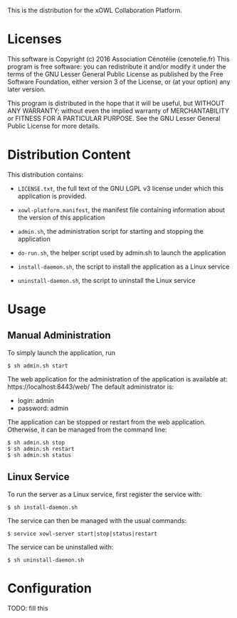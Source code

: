 This is the distribution for the xOWL Collaboration Platform.


# Licenses

This software is Copyright (c) 2016 Association Cénotélie (cenotelie.fr)
This program is free software: you can redistribute it and/or modify
it under the terms of the GNU Lesser General Public License as
published by the Free Software Foundation, either version 3
of the License, or (at your option) any later version.

This program is distributed in the hope that it will be useful,
but WITHOUT ANY WARRANTY; without even the implied warranty of
MERCHANTABILITY or FITNESS FOR A PARTICULAR PURPOSE.  See the
GNU Lesser General Public License for more details.


# Distribution Content

This distribution contains:

* `LICENSE.txt`, the full text of the GNU LGPL v3 license under which this application is provided.
* `xowl-platform.manifest`, the manifest file containing information about the version of this application

* `admin.sh`, the administration script for starting and stopping the application
* `do-run.sh`, the helper script used by admin.sh to launch the application
* `install-daemon.sh`, the script to install the application as a Linux service
* `uninstall-daemon.sh`, the script to uninstall the Linux service



# Usage

## Manual Administration

To simply launch the application, run

```
$ sh admin.sh start
```

The web application for the administration of the application is available at: https://localhost:8443/web/
The default administrator is:
* login: admin
* password: admin

The application can be stopped or restart from the web application.
Otherwise, it can be managed from the command line:
```
$ sh admin.sh stop
$ sh admin.sh restart
$ sh admin.sh status
```

## Linux Service

To run the server as a Linux service, first register the service with:

```
$ sh install-daemon.sh
```

The service can then be managed with the usual commands:

```
$ service xowl-server start|stop|status|restart
```

The service can be uninstalled with:

```
$ sh uninstall-daemon.sh
```



# Configuration

TODO: fill this